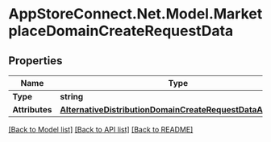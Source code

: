 # AppStoreConnect.Net.Model.MarketplaceDomainCreateRequestData

## Properties

Name | Type | Description | Notes
------------ | ------------- | ------------- | -------------
**Type** | **string** |  | 
**Attributes** | [**AlternativeDistributionDomainCreateRequestDataAttributes**](AlternativeDistributionDomainCreateRequestDataAttributes.md) |  | 

[[Back to Model list]](../README.md#documentation-for-models) [[Back to API list]](../README.md#documentation-for-api-endpoints) [[Back to README]](../README.md)

